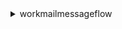 <details><summary>workmailmessageflow</summary><blockquote>

- **<details><summary>get-raw-message-content</summary><blockquote>**

  * --message-id


- **<details><summary>help</summary><blockquote>**

  * 


- **<details><summary>put-raw-message-content</summary><blockquote>**

  * --message-id
  * --content
  * --cli-input-json
  * --cli-input-yaml
  * --generate-cli-skeleton


</blockquote></details>
</blockquote></details>
</blockquote></details>
</blockquote></details>
